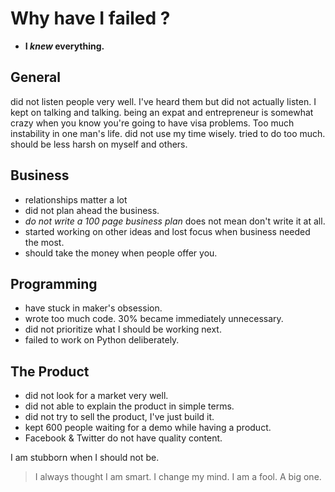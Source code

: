 Why have I failed ?
====================

- **I *knew* everything.**

General
---------

did not listen people very well. I've heard them but did not actually listen. I kept on talking and talking.
being an expat and entrepreneur is somewhat crazy when you know you're going to have visa problems. Too much instability in one man's life.
did not use my time wisely.
tried to do too much.
should be less harsh on myself and others.

Business
-----------------

- relationships matter a lot
- did not plan ahead the business.
- *do not write a 100 page business plan* does not mean don't write it at all.
- started working on other ideas and lost focus when business needed the most.
- should take the money when people offer you.

Programming
-------------

- have stuck in maker's obsession.
- wrote too much code. 30% became immediately unnecessary.
- did not prioritize what I should be working next.
- failed to work on Python deliberately.


The Product
-------------

- did not look for a market very well.
- did not able to explain the product in simple terms.
- did not try to sell the product, I've just build it.
- kept 600 people waiting for a demo while having a product.
- Facebook & Twitter do not have quality content.

I am stubborn when I should not be.

> I always thought I am smart. I change my mind. I am a fool. A big one.
